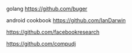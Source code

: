 

golang 
https://github.com/buger


android cookbook
https://github.com/IanDarwin

https://github.com/facebookresearch


https://github.com/compudj